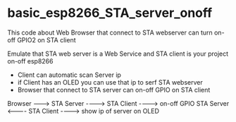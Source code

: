 # basic_esp8266_STA_server_onoff

This code about Web Browser that connect to STA webserver
can turn on-off GPIO2 on STA client

Emulate that STA web server is a Web Service
and STA client is your project on-off esp8266

* Client can automatic scan Server ip
* if Client has an OLED you can use that ip to serf STA webserver
* Browser that connect to STA server can on-off GPIO on STA client

Browser ---> STA Server ----> STA Client ----> on-off GPIO
             STA Server <---- STA Client ----> show ip of server on OLED
